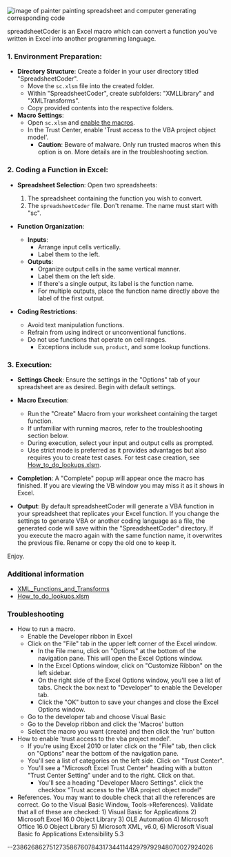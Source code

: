 ![image of painter painting spreadsheet and computer generating corresponding code](./images/spreadsheetCoder.png)

spreadsheetCoder is an Excel macro which can convert a function you've written in Excel into another programming language.

### 1. Environment Preparation:
- **Directory Structure**: Create a folder in your user directory titled "SpreadsheetCoder".
  - Move the `sc.xlsm` file into the created folder.
  - Within "SpreadsheetCoder", create subfolders: "XMLLibrary" and "XMLTransforms".
  - Copy provided contents into the respective folders.
- **Macro Settings**: 
  - Open `sc.xlsm` and [enable the macros](https://support.microsoft.com/en-us/topic/a-potentially-dangerous-macro-has-been-blocked-0952faa0-37e7-4316-b61d-5b5ed6024216).
  - In the Trust Center, enable 'Trust access to the VBA project object model'.
    - **Caution**: Beware of malware. Only run trusted macros when this option is on. More details are in the troubleshooting section.

### 2. Coding a Function in Excel:
- **Spreadsheet Selection**: Open two spreadsheets:
  1. The spreadsheet containing the function you wish to convert.
  2. The `spreadsheetCoder` file. Don't rename. The name must start with "sc".
  
- **Function Organization**: 
  - **Inputs**:
    - Arrange input cells vertically.
    - Label them to the left.
  - **Outputs**:
    - Organize output cells in the same vertical manner.
    - Label them on the left side.
    - If there's a single output, its label is the function name.
    - For multiple outputs, place the function name directly above the label of the first output.
  
- **Coding Restrictions**: 
  - Avoid text manipulation functions.
  - Refrain from using indirect or unconventional functions.
  - Do not use functions that operate on cell ranges. 
    - Exceptions include `sum`, `product`, and some lookup functions. 

### 3. Execution:
- **Settings Check**: Ensure the settings in the "Options" tab of your spreadsheet are as desired. Begin with default settings.
- **Macro Execution**: 
  - Run the "Create" Macro from your worksheet containing the target function.
  - If unfamiliar with running macros, refer to the troubleshooting section below.
  - During execution, select your input and output cells as prompted.
  - Use strict mode is preferred as it provides advantages but also requires you to create test cases. For test case creation, see [How_to_do_lookups.xlsm](./How_to_do_lookups.xlsm).
  
- **Completion**: A "Complete" popup will appear once the macro has finished. If you are viewing the VB window you may miss it as it shows in Excel.

- **Output**: By default spreadsheetCoder will generate a VBA function in your spreadsheet that replicates your Excel function. If you change the settings to generate VBA or another coding language as a file, the generated code will save within the "SpreadsheetCoder" directory. If you execute the macro again with the same function name, it overwrites the previous file. Rename or copy the old one to keep it.

Enjoy.

### Additional information
* [XML_Functions_and_Transforms](./XML_Functions_and_Transforms.md)
* [How_to_do_lookups.xlsm](./How_to_do_lookups.xlsm)
  
### Troubleshooting
* How to run a macro.
	* Enable the Developer ribbon in Excel
	* Click on the "File" tab in the upper left corner of the Excel window.
		* In the File menu, click on "Options" at the bottom of the navigation pane. This will open the Excel Options window.
		* In the Excel Options window, click on "Customize Ribbon" on the left sidebar.
		* On the right side of the Excel Options window, you'll see a list of tabs. Check the box next to "Developer" to enable the Developer tab.
		* Click the "OK" button to save your changes and close the Excel Options window.
	* Go to the developer tab and choose Visual Basic
	* Go to the Develop ribbon and click the 'Macros' button
	* Select the macro you want (create) and then click the 'run' button
* How to enable 'trust access to the vba project model'.
	* If you're using Excel 2010 or later click on the "File" tab, then click on "Options" near the bottom of the navigation pane.
	* You'll see a list of categories on the left side. Click on "Trust Center".
	* You'll see a "Microsoft Excel Trust Center" heading with a button "Trust Center Setting" under and to the right. Click on that.
    	* You'll see a heading "Developer Macro Settings". click the checkbox "Trust access to the VBA project object model"
* References. You may want to double check that all the references are correct. Go to the Visual Basic Window, Tools->References). Validate that all of these are checked: 1) Visual Basic for Applications 2) Microsoft Excel 16.0 Object Library 3) OLE Automation 4) Microsoft Office 16.0 Object Library 5) Microsoft XML, v6.0, 6) Microsoft Visual Basic fo Applications Extensibility 5.3


--23862686275127358676078431734411442979792948070027924026
